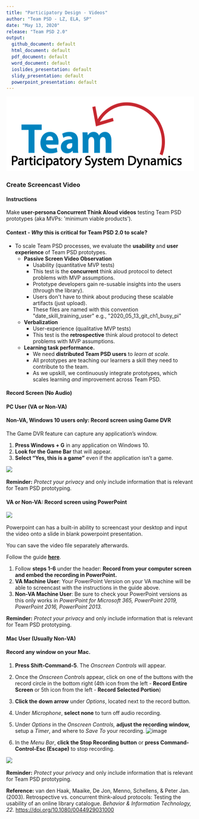 ```yaml
---
title: "Participatory Design - Videos"
author: "Team PSD - LZ, ELA, SP"
date: "May 13, 2020"
release: "Team PSD 2.0"
output: 
  github_document: default
  html_document: default
  pdf_document: default
  word_document: default
  ioslides_presentation: default
  slidy_presentation: default
  powerpoint_presentation: default
---
```



<img src = "https://github.com/lzim/teampsd/blob/teampsd_style/teampsd_logo/team_psd_logo_sm.png"
     height = "200" width = "600">  

### Create Screencast Video

#### Instructions

Make **user-persona Concurrent Think Aloud videos** testing Team PSD prototypes (aka MVPs: 'minimum viable products').

#### Context - _Why_ this is critical for Team PSD 2.0 to scale?

- To scale Team PSD processes, we evaluate the **usability** and **user experience** of Team PSD prototypes.
     - **Passive Screen Video Observation** 
          - Usability (quantitative MVP tests)
          - This test is the **concurrent** think aloud protocol to detect problems with MVP assumptions.
          - Prototype developers gain re-susable insights into the users (through the library).
          - Users don't have to think about producing these scalable artifacts (just upload).
          - These files are named with this convention "date_skill_training_user" e.g., "2020_05_13_git_ch1_busy_pi"
     - **Verbalization**
          - User-experience (qualitative MVP tests)
          - This test is the **retrospective** think aloud protocol to detect problems with MVP assumptions.
     - **Learning task performance.**
          - We need **distributed Team PSD users** to _learn at scale._
          - All prototypes are teaching our learners a skill they need to contribute to the team.
          - As we upskill, we continuously integrate prototypes, which scales learning _and_ improvement across Team PSD. 

#### Record Screen (No Audio) 

#### PC User (VA or Non-VA)

#### Non-VA, Windows 10 users only: Record screen using Game DVR

The Game DVR feature can capture any application’s window. 

1. **Press Windows + G** in any application on Windows 10. 
2. **Look for the Game Bar** that will appear. 
3. **Select “Yes, this is a game”** even if the application isn’t a game. 

![](https://user-images.githubusercontent.com/59668647/88048959-170b9280-cb09-11ea-9234-cb53a14325df.png)

**Reminder:** _Protect your privacy_ and only include information that is relevant for Team PSD prototyping.

#### VA or Non-VA: Record screen using PowerPoint

![](https://user-images.githubusercontent.com/59668647/88177837-5526b600-cbde-11ea-9711-260c8ddd7337.png)

Powerpoint can has a built-in ability to screencast your desktop and input the video onto a slide in blank powerpoint presentation. 

You can save the video file separately afterwards.

Follow the guide [**here**](https://support.microsoft.com/en-us/office/record-your-screen-in-powerpoint-0b4c3f65-534c-4cf1-9c59-402b6e9d79d0#OfficeVersion=Newer_versions).

1. Follow **steps 1-6** under the header: **Record from your computer screen and embed the recording in PowerPoint.**
2. **VA Machine User**: Your PowerPoint Version on your VA machine will be able to screencast with the instructions in the guide above.
3. **Non-VA Machine User**: Be sure to check your PowerPoint versions as this only works in *PowerPoint for Microsoft 365, PowerPoint 2019, PowerPoint 2016, PowerPoint 2013.*

**Reminder:** _Protect your privacy_ and only include information that is relevant for Team PSD prototyping.

#### Mac User (Usually Non-VA)

#### Record any window on your Mac.

1. **Press Shift-Command-5**. The _Onscreen Controls_ will appear.
2. Once the _Onscreen Controls_ appear, click on one of the buttons with the record circle in the bottom right (4th icon from the left - **Record Entire Screen** or 5th icon from the left - **Record Selected Portion**)
3. **Click the down arrow** under _Options_, located next to the record button.
4. Under _Microphone_, **select none** to turn off audio recording.
5. Under _Options_ in the _Onscreen Controls,_ **adjust the recording window,** setup a _Timer_, and where to _Save To_ your recording.
![image](https://user-images.githubusercontent.com/59668647/88048975-1d9a0a00-cb09-11ea-8e4b-549d3e397cb9.png)

6. In the _Menu Bar_, **click the Stop Recording button** or **press Command-Control-Esc (Escape)** to stop recording.

![](https://user-images.githubusercontent.com/59668647/88048985-22f75480-cb09-11ea-9d7a-c04d989f1dcc.png)

**Reminder:** _Protect your privacy_ and only include information that is relevant for Team PSD prototyping.
     
**Reference:** van den Haak, Maaike, De Jon, Menno, Schellens, & Peter Jan. (2003). Retrospective vs. concurrent think-aloud protocols: Testing the usability of an online library catalogue. _Behavior & Information Technology, 22._ https://doi.org/10.1080/0044929031000
